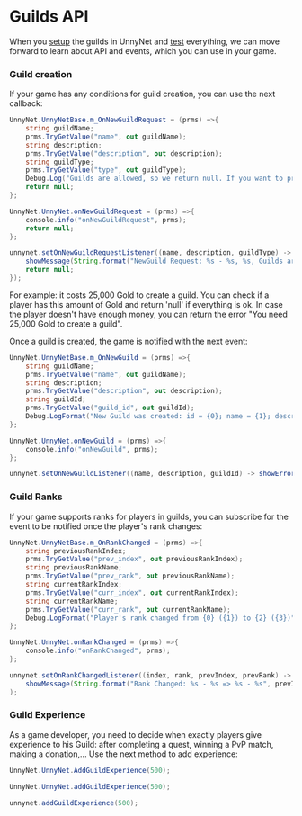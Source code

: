 # Guilds API

When you [setup](/advanced/guilds/guilds_setup) the guilds in UnnyNet and [test](/advanced/guilds/guilds_test) everything, we can move forward to learn about API and events, which you can use in your game.

### Guild creation

If your game has any conditions for guild creation, you can use the next callback:

```csharp fct_label="Unity"
UnnyNet.UnnyNetBase.m_OnNewGuildRequest = (prms) =>{
    string guildName;
    prms.TryGetValue("name", out guildName);
    string description;
    prms.TryGetValue("description", out description);
    string guildType;
    prms.TryGetValue("type", out guildType);
    Debug.Log("Guilds are allowed, so we return null. If you want to prevent guild from the creation - just return any string error");
    return null;
};
```

```csharp fct_label="JavaScript"
UnnyNet.UnnyNet.onNewGuildRequest = (prms) =>{
    console.info("onNewGuildRequest", prms);
    return null;
};
```

```java fct_label="Java"
unnynet.setOnNewGuildRequestListener((name, description, guildType) -> {
    showMessage(String.format("NewGuild Request: %s - %s, %s, Guilds are allowed, so we return null. If you want to prevent guild from the creation - just return any string error", name, description, guildType));
    return null;
});
```

For example: it costs 25,000 Gold to create a guild. You can check if a player has this amount of Gold and return 'null' if everything is ok. In case the player doesn't have enough money, you can return the error "You need 25,000 Gold to create a guild".

Once a guild is created, the game is notified with the next event:

```csharp fct_label="Unity"
UnnyNet.UnnyNetBase.m_OnNewGuild = (prms) =>{
    string guildName;
    prms.TryGetValue("name", out guildName);
    string description;
    prms.TryGetValue("description", out description);
    string guildId;
    prms.TryGetValue("guild_id", out guildId);
    Debug.LogFormat("New Guild was created: id = {0}; name = {1}; description= {2}", guildId, guildName, description);
};
```

```csharp fct_label="JavaScript"
UnnyNet.UnnyNet.onNewGuild = (prms) =>{
    console.info("onNewGuild", prms);
};
```

```java fct_label="Java"
unnynet.setOnNewGuildListener((name, description, guildId) -> showErrorMessage(String.format("OnNewGuild: %s - %s, %s", name, description, guildId)));
```


### Guild Ranks

If your game supports ranks for players in guilds, you can subscribe for the event to be notified once the player's rank changes:

```csharp fct_label="Unity"
UnnyNet.UnnyNetBase.m_OnRankChanged = (prms) =>{
    string previousRankIndex;
    prms.TryGetValue("prev_index", out previousRankIndex);
    string previousRankName;
    prms.TryGetValue("prev_rank", out previousRankName);
    string currentRankIndex;
    prms.TryGetValue("curr_index", out currentRankIndex);
    string currentRankName;
    prms.TryGetValue("curr_rank", out currentRankName);
    Debug.LogFormat("Player's rank changed from {0} ({1}) to {2} ({3})", previousRankName, previousRankIndex, currentRankName, currentRankIndex);
};
```

```csharp fct_label="JavaScript"
UnnyNet.UnnyNet.onRankChanged = (prms) =>{
    console.info("onRankChanged", prms);
};
```

```java fct_label="Java"
unnynet.setOnRankChangedListener((index, rank, prevIndex, prevRank) -> 
    showMessage(String.format("Rank Changed: %s - %s => %s - %s", prevIndex, prevRank, index, rank))
);
```


### Guild Experience

As a game developer, you need to decide when exactly players give experience to his Guild: after completing a quest, winning a PvP match, making a donation,... Use the next method to add experience:

```csharp fct_label="Unity"
UnnyNet.UnnyNet.AddGuildExperience(500);
```

```csharp fct_label="JavaScript"
UnnyNet.UnnyNet.addGuildExperience(500);
```

```java fct_label="Java"
unnynet.addGuildExperience(500);
```

